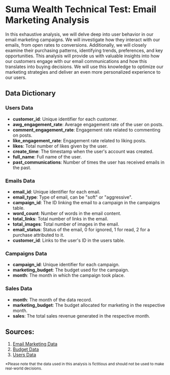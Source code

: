# Suma Wealth Technical Test: Email Marketing Analysis

In this exhaustive analysis, we will delve deep into user behavior in our email marketing campaigns. We will investigate how they interact with our emails, from open rates to conversions. Additionally, we will closely examine their purchasing patterns, identifying trends, preferences, and key opportunities. This analysis will provide us with valuable insights into how our customers engage with our email communications and how this translates into buying decisions. We will use this knowledge to optimize our marketing strategies and deliver an even more personalized experience to our users.

## Data Dictionary

### Users Data

- **customer_id**: Unique identifier for each customer.
- **awg_engagement_rate**: Average engagement rate of the user on posts.
- **comment_engagement_rate**: Engagement rate related to commenting on posts.
- **like_engagement_rate**: Engagement rate related to liking posts.
- **likes**: Total number of likes given by the user.
- **create_time**: The timestamp when the user's account was created.
- **full_name**: Full name of the user.
- **past_communications**: Number of times the user has received emails in the past.

### Emails Data

- **email_id**: Unique identifier for each email.
- **email_type**: Type of email, can be "soft" or "aggressive".
- **campaign_id**: The ID linking the email to a campaign in the campaigns table.
- **word_count**: Number of words in the email content.
- **total_links**: Total number of links in the email.
- **total_images**: Total number of images in the email.
- **email_status**: Status of the email, 0 for ignored, 1 for read, 2 for a purchase attributed to it.
- **customer_id**: Links to the user's ID in the users table.

### Campaigns Data

- **campaign_id**: Unique identifier for each campaign.
- **marketing_budget**: The budget used for the campaign.
- **month**: The month in which the campaign took place.

### Sales Data

- **month**: The month of the data record.
- **marketing_budget**: The budget allocated for marketing in the respective month.
- **sales**: The total sales revenue generated in the respective month.

## Sources:

1. [Email Marketing Data](https://www.kaggle.com/datasets/loveall/email-campaign-management-for-sme)
2. [Budget Data](https://www.kaggle.com/datasets/jacouchs/marketing-budget-and-actual-sales-dataset)
3. [Users Data](https://www.kaggle.com/datasets/manishkumar7432698/tiktok-profiles-data)

<small>\*Please note that the data used in this analysis is fictitious and should not be used to make real-world decisions.</small>
